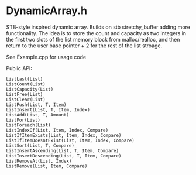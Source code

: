 # DynamicArray.h

STB-style inspired dynamic array. Builds on stb stretchy_buffer adding more functionality.
The idea is to store the count and capacity as two integers in the first two slots of the list memory block
from malloc/realloc, and then return to the user base pointer + 2 for the rest of the list stroage.

See Example.cpp for usage code

Public API:

    ListLast(List)
    ListCount(List)
    ListCapacity(List)
    ListFree(List)
    ListClear(List)
    ListPush(List, T, Item)
    ListInsert(List, T, Item, Index)
    ListAdd(List, T, Amount)
    ListFor(List)
    ListForeach(List)
    ListIndexOf(List, Item, Index, Compare)
    ListIfItemExists(List, Item, Index, Compare)
    ListIfItemDoesntExist(List, Item, Index, Compare)
    ListSort(List, T, Compare)
    ListInsertAscending(List, T, Item, Compare)
    ListInsertDescending(List, T, Item, Compare)
    ListRemoveAt(List, Index)
    ListRemove(List, Item, Compare)
